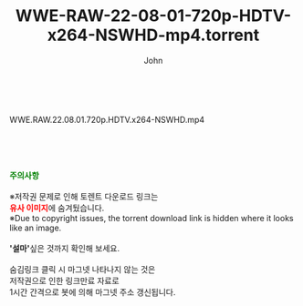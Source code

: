 ﻿---
layout: post
title:  "WWE-RAW-22-08-01-720p-HDTV-x264-NSWHD-mp4.torrent"
author: John
categories: [ 방송/음악 ]
tags: [  ]
image:  
description: "WWE-RAW-22-08-01-720p-HDTV-x264-NSWHD-mp4 torrent 정보 공유"
toc: true
toc_sticky: true
---

<br>
<div class="view-img">
<a class="view_image" href="http://torrentmobile60.com/bbs/view_image.php?fn=%2Fdata%2Ffile%2Fmusic%2F469717521_P5t72nek_e274cf41dbf5e48329670d03d908506f95ed90d7.jpg" target="_blank"><img alt="" class="img-tag" content="http://torrentmobile60.com/data/file/music/469717521_P5t72nek_e274cf41dbf5e48329670d03d908506f95ed90d7.jpg" itemprop="image" src="http://torrentmobile60.com/data/file/music/thumb-469717521_P5t72nek_e274cf41dbf5e48329670d03d908506f95ed90d7_835x470.jpg"/></a></div><div class="view-content" itemprop="description">
<p>WWE.RAW.22.08.01.720p.HDTV.x264-NSWHD.mp4<br/></p> </div>
    
<br><br><br>
<p data-ke-size="size16"><b><span style="color: green;">주의사항</span></b><br /><br />※저작권 문제로 인해 토렌트 다운로드 링크는<br /><b><span style="color: red;">유사 이미지</span></b>에 숨겨뒀습니다.<br />※Due to copyright issues, the torrent download link is hidden where it looks like an image.<br /><br /><b>'설마'</b>싶은 것까지 확인해 보세요.<br /><br />숨김링크 클릭 시 마그넷 나타나지 않는 것은<br />저작권으로 인한 링크만료 자료로<br />1시간 간격으로 봇에 의해 마그넷 주소 갱신됩니다.</p>
